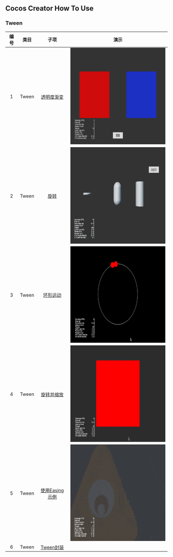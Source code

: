 ## Cocos Creator How To Use

### Tween
| 编号 | 类目 | 子项  | 演示 |
| :---: | :---: | :---: | :---: |
| 1 | Tween | [透明度渐变](https://github.com/yeshao2069/CocosCreatorHowToUse/tree/v3.5.x/proj/Tween/Creator3.5.0_2D_TweenOpacityChange) | <div align=center><img src="../../gif/202203/2022030501.gif" width="400" height="300" /></div> |
| 2 | Tween | [旋转](https://github.com/yeshao2069/CocosCreatorHowToUse/tree/v3.5.x/proj/Tween/Creator3.5.0_3D_TweenRotateChange) | <div align=center><img src="../../gif/202203/2022030502.gif" width="400" height="300" /></div> |
| 3 | Tween | [环形运动](https://github.com/yeshao2069/CocosCreatorHowToUse/tree/v3.5.x/proj/Tween/Creator3.5.0_2D_TweenCircleMove) | <div align=center><img src="../../gif/202203/2022030503.gif" width="400" height="300" /></div> |
| 4 | Tween | [旋转并缩放](https://github.com/yeshao2069/CocosCreatorHowToUse/tree/v3.5.x/proj/Tween/Creator3.5.0_2D_TweenRotateAndScaleForever)  | <div align=center><img src="../../gif/202203/2022030504.gif" width="400" height="300" /></div> |
| 5 | Tween | [使用Easing示例](https://github.com/yeshao2069/CocosCreatorHowToUse/tree/v3.5.x/proj/Tween/Creator3.5.0_2D_TweenShowMonster)  | <div align=center><img src="../../gif/202203/2022030505.gif" width="400" height="300" /></div> |
| 6 | Tween | [Tween封装](https://github.com/yeshao2069/CocosCreatorHowToUse/tree/v3.5.x/proj/Tween/Creator3.5.0_2D_TweenCCUtils)  |   |